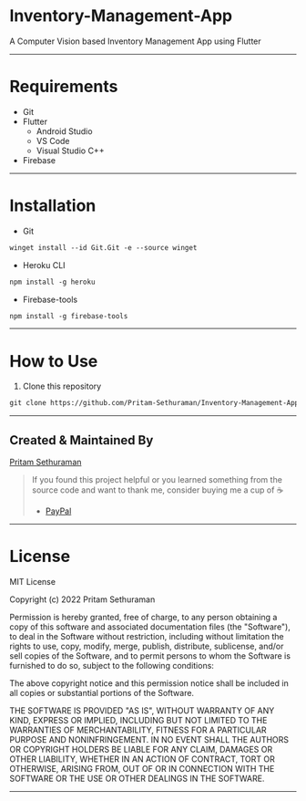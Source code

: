 # Inventory-Management-App
A Computer Vision based Inventory Management App using Flutter

---

# Requirements
- Git
- Flutter
  - Android Studio
  - VS Code
  - Visual Studio C++
- Firebase 

---

# Installation
- Git
```html
winget install --id Git.Git -e --source winget
```

- Heroku CLI
```html
npm install -g heroku
```

- Firebase-tools
```html
npm install -g firebase-tools
```


---

# How to Use

1. Clone this repository 
```html
git clone https://github.com/Pritam-Sethuraman/Inventory-Management-App.git
```

---

## Created & Maintained By

[Pritam Sethuraman](https://github.com/pritam-sethuraman)

> If you found this project helpful or you learned something from the source code and want to thank me, consider buying me a cup of :coffee:
>
> - [PayPal](https://paypal.me/pritam2500/)

---

# License
MIT License

Copyright (c) 2022 Pritam Sethuraman

Permission is hereby granted, free of charge, to any person obtaining a copy
of this software and associated documentation files (the "Software"), to deal
in the Software without restriction, including without limitation the rights
to use, copy, modify, merge, publish, distribute, sublicense, and/or sell
copies of the Software, and to permit persons to whom the Software is
furnished to do so, subject to the following conditions:

The above copyright notice and this permission notice shall be included in all
copies or substantial portions of the Software.

THE SOFTWARE IS PROVIDED "AS IS", WITHOUT WARRANTY OF ANY KIND, EXPRESS OR
IMPLIED, INCLUDING BUT NOT LIMITED TO THE WARRANTIES OF MERCHANTABILITY,
FITNESS FOR A PARTICULAR PURPOSE AND NONINFRINGEMENT. IN NO EVENT SHALL THE
AUTHORS OR COPYRIGHT HOLDERS BE LIABLE FOR ANY CLAIM, DAMAGES OR OTHER
LIABILITY, WHETHER IN AN ACTION OF CONTRACT, TORT OR OTHERWISE, ARISING FROM,
OUT OF OR IN CONNECTION WITH THE SOFTWARE OR THE USE OR OTHER DEALINGS IN THE
SOFTWARE.

---
